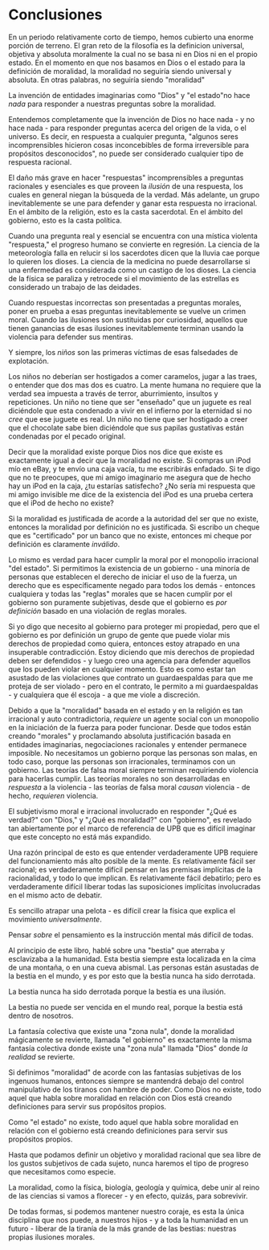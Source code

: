 # Conclusiones

En un periodo relativamente corto de tiempo, hemos cubierto una enorme porción de terreno. El gran reto de la filosofía es la definicion universal, objetiva y absoluta moralmente la cual no se basa ni en Dios ni en el propio estado. En el momento en que nos basamos en Dios o el estado para la definición de moralidad, la moralidad no seguiría siendo universal y absoluta. En otras palabras, no seguiría siendo "moralidad"

La invención de entidades imaginarias como "Dios" y "el estado"no hace *nada* para responder a nuestras preguntas sobre la moralidad.

Entendemos completamente que la invención de Dios no hace nada - y no hace nada - para responder preguntas acerca del origen de la vida, o el universo. Es decir, en respuesta a cualquier pregunta, "algunos seres incomprensibles hicieron cosas inconcebibles de forma irreversible para propósitos desconocidos", no puede ser considerado cualquier tipo de respuesta racional.

El daño más grave en hacer "respuestas" incomprensibles a preguntas racionales y esenciales es que proveen la *ilusión* de una respuesta, los cuales en general niegan la búsqueda de la verdad. Más adelante, un grupo inevitablemente se une para defender y ganar esta respuesta no irracional. En el ámbito de la religión, esto es la casta sacerdotal. En el ámbito del gobierno, esto es la casta política.

Cuando una pregunta real y esencial se encuentra con una mística violenta "respuesta," el progreso humano se convierte en regresión. La ciencia de la meteorología falla en relucir si los sacerdotes dicen que la lluvia cae porque lo quieren los dioses. La ciencia de la medicina no puede desarrollarse si una enfermedad es considerada como un castigo de los dioses. La ciencia de la física se paraliza y retrocede si el movimiento de las estrellas es considerado un trabajo de las deidades.

Cuando respuestas incorrectas son presentadas a preguntas morales, poner en prueba a esas preguntas inevitablemente se vuelve un crimen moral. Cuando las ilusiones son sustituidas por curiosidad, aquellos que tienen ganancias de esas ilusiones inevitablemente terminan usando la violencia para defender sus mentiras.

Y siempre, los *niños* son las primeras víctimas de esas falsedades de explotación.

Los niños no deberían ser hostigados a comer caramelos, jugar a las traes, o entender que dos mas dos es cuatro. La mente humana no requiere que la verdad sea impuesta a través de terror, aburrimiento, insultos y repeticiones. Un niño no tiene que ser "enseñado" que un juguete es real diciéndole que esta condenado a vivir en el infierno por la eternidad si no *cree* que ese juguete es real. Un niño no tiene que ser hostigado a creer que el chocolate sabe bien diciéndole que sus papilas gustativas están condenadas por el pecado original.

Decir que la moralidad existe porque Dios nos dice que existe es exactamente igual a decir que la moralidad no existe. Si compras un iPod mío en eBay, y te envío una caja vacía, tu me escribirás enfadado. Si te digo que no te preocupes, que mi amigo imaginario me asegura que de hecho hay un iPod en la caja, ¿tu estarías satisfecho? ¿No sería mi respuesta que mi amigo invisible me dice de la existencia del iPod es una prueba certera que el iPod de hecho no existe?

Si la moralidad es justificada de acorde a la autoridad del ser que no existe, entonces la moralidad por definición no es justificada. Si escribo un cheque que es "certificado" por un banco que no existe, entonces mi cheque por definición es claramente *inválido*.

Lo mismo es verdad para hacer cumplir la moral por el monopolio irracional "del estado". Si permitimos la existencia de un gobierno - una minoría de personas que establecen el derecho de iniciar el uso de la fuerza, un derecho que es específicamente negado para todos los demás - entonces cualquiera y todas las "reglas" morales que se hacen cumplir por el gobierno son puramente subjetivas, desde que el gobierno es *por definición* basado en una violación de reglas morales.

Si yo digo que necesito al gobierno para proteger mi propiedad, pero que el gobierno es por definición un grupo de gente que puede violar mis derechos de propiedad como quiera, entonces estoy atrapado en una insuperable contradicción. Estoy diciendo que mis derechos de propiedad deben ser defendidos - y luego creo una agencia para defender aquellos que los pueden violar en cualquier momento. Esto es como estar tan asustado de las violaciones que contrato un guardaespaldas para que me proteja de ser violado - pero en el contrato, le permito a mi guardaespaldas - y cualquiera que él escoja - a que me viole a discreción.

Debido a que la "moralidad" basada en el estado y en la religión es tan irracional y auto contradictoria, *requiere* un agente social con un monopolio en la iniciación de la fuerza para poder funcionar. Desde que todos están creando "morales" y proclamando absoluta justificación basada en entidades imaginarias, negociaciones racionales y entender permanece imposible. No necesitamos un gobierno porque las personas son malas, en todo caso, porque las personas son irracionales, terminamos con un gobierno. Las teorías de falsa moral siempre terminan requiriendo violencia para hacerlas cumplir. Las teorías morales no son desarrolladas en *respuesta* a la violencia - las teorías de falsa moral *causan* violencia - de hecho, *requieren* violencia.

El subjetivismo moral e irracional involucrado en responder "¿Qué es verdad?" con "Dios," y "¿Qué es moralidad?" con "gobierno", es revelado tan abiertamente por el marco de referencia de UPB que es difícil imaginar que este concepto no está más expandido.

Una razón principal de esto es que entender verdaderamente UPB requiere del funcionamiento más alto posible de la mente. Es relativamente fácil ser racional; es verdaderamente difícil pensar en las premisas implícitas de la racionalidad, y todo lo que implican. Es relativamente fácil debatirlo; pero es verdaderamente difícil liberar todas las suposiciones implícitas involucradas en el mismo acto de debatir.

Es sencillo atrapar una pelota - es difícil crear la física que explica el movimiento *universalmente*.

Pensar *sobre* el pensamiento es la instrucción mental más difícil de todas.

Al principio de este libro, hablé sobre una "bestia" que aterraba y esclavizaba a la humanidad. Esta bestia siempre esta localizada en la cima de una montaña, o en una cueva abismal. Las personas están asustadas de la bestia en el mundo, y es por esto que la bestia nunca ha sido derrotada.

La bestia nunca ha sido derrotada porque la bestia es una ilusión.

La bestia no puede ser vencida en el mundo real, porque la bestia está dentro de nosotros.

La fantasía colectiva que existe una "zona nula", donde la moralidad mágicamente se revierte, llamada "el gobierno" es exactamente la misma fantasía colectiva donde existe una "zona nula" llamada "Dios" donde *la realidad* se revierte.

Si definimos "moralidad" de acorde con las fantasías subjetivas de los ingenuos humanos, entonces siempre se mantendrá debajo del control manipulativo de los tiranos con hambre de poder. Como Dios no existe, todo aquel que habla sobre moralidad en relación con Dios está creando definiciones para servir sus propósitos propios.

Como "el estado" no existe, todo aquel que habla sobre moralidad en relación con el gobierno está creando definiciones para servir sus propósitos propios.

Hasta que podamos definir un objetivo y moralidad racional que sea libre de los gustos subjetivos de cada sujeto, nunca haremos el tipo de progreso que necesitamos como especie.

La moralidad, como la física, biología, geología y química, debe unir al reino de las ciencias si vamos a florecer - y en efecto, quizás, para sobrevivir.

De todas formas, si podemos mantener nuestro coraje, es esta la única disciplina que nos puede, a nuestros hijos - y a toda la humanidad en un futuro - liberar de la tiranía de la más grande de las bestias: nuestras propias ilusiones morales.